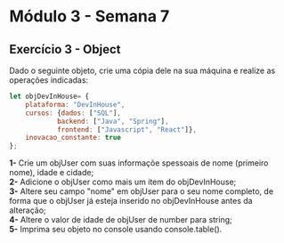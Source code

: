 # Módulo 3 - Semana 7
## Exercício 3 - Object

Dado o seguinte objeto, crie uma cópia dele na sua máquina e realize as operações indicadas:

~~~javascript
let objDevInHouse= {
    plataforma: "DevInHouse",
    cursos: {dados: ["SQL"],
            backend: ["Java", "Spring"],
            frontend: ["Javascript", "React"]},
    inovacao_constante: true
};
~~~

**1-** Crie um objUser com suas informaçõe spessoais de nome (primeiro nome), idade e cidade;\
**2-** Adicione o objUser como mais um item do objDevInHouse;\
**3-** Altere seu campo "nome" em objUser para o seu nome completo, de forma que o objUser já esteja inserido no objDevInHouse antes da alteração;\
**4-** Altere o valor de idade de objUser de number para string;\
**5-** Imprima seu objeto no console usando console.table().